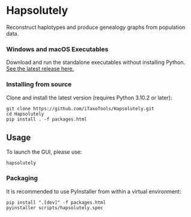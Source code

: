 # Hapsolutely

Reconstruct haplotypes and produce genealogy graphs from population data.


### Windows and macOS Executables
Download and run the standalone executables without installing Python.</br>
[See the latest release here.](https://github.com/iTaxoTools/Hapsolutely/releases/latest)


### Installing from source
Clone and install the latest version (requires Python 3.10.2 or later):
```
git clone https://github.com/iTaxoTools/Hapsolutely.git
cd Hapsolutely
pip install . -f packages.html
```


## Usage
To launch the GUI, please use:
```
hapsolutely
```


### Packaging

It is recommended to use PyInstaller from within a virtual environment:
```
pip install ".[dev]" -f packages.html
pyinstaller scripts/hapsolutely.spec
```
